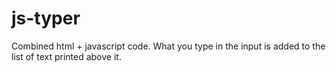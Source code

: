 # js-typer
Combined html + javascript code. What you type in the input is added to the list of text printed above it.

